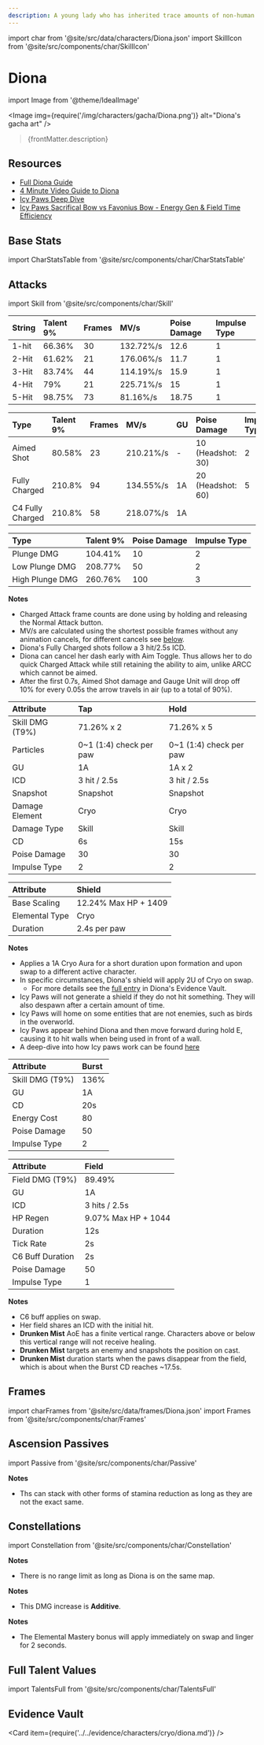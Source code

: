 ```yaml
---
description: A young lady who has inherited trace amounts of non-human blood. She is the incredibly popular bartender of the Cat's Tail tavern.
---
```


import char from '@site/src/data/characters/Diona.json'
import SkillIcon from '@site/src/components/char/SkillIcon'

# Diona

import Image from '@theme/IdealImage'

<Image img={require('/img/characters/gacha/Diona.png')} alt="Diona's gacha art" />
<blockquote>{frontMatter.description}</blockquote>

## Resources

* [Full Diona Guide](https://keqingmains.com/diona/)
* [4 Minute Video Guide to Diona](https://youtu.be/IWoSkeAFY4o)
* [Icy Paws Deep Dive](https://docs.google.com/document/d/1GZrscI-X_-CgzavXUbCeELrSumbAqlLqVkkJN1vWKwk/edit?usp=sharing)
* [Icy Paws Sacrifical Bow vs Favonius Bow - Energy Gen & Field Time Efficiency](https://docs.google.com/spreadsheets/d/1rMyjElZHS0PDU4uyJ55bKGsmUVW82ga4xPcDUJSE760/edit#gid=1389539947)

## Base Stats

import CharStatsTable from '@site/src/components/char/CharStatsTable'

<CharStatsTable char={char} />

## Attacks

import Skill from '@site/src/components/char/Skill'

<Tabs>
<TabItem value='na' label='Normal Attacks'>
<SkillIcon char={char} skill='na' />
<div class='talent-columns'>
<Skill char={char} skill='na' sectionFilter='Normal Attack' />

| String        | Talent 9% | Frames | MV/s      | Poise Damage | Impulse Type |
| :------------ | :-------- | :----- | :-------- | :----------- | :----------- |
| 1-hit         | 66.36%    | 30     | 132.72%/s | 12.6         | 1            |
| 2-Hit         | 61.62%    | 21     | 176.06%/s | 11.7         | 1            |
| 3-Hit         | 83.74%    | 44     | 114.19%/s | 15.9         | 1            |
| 4-Hit         | 79%       | 21     | 225.71%/s | 15           | 1            |
| 5-Hit         | 98.75%    | 73     | 81.16%/s  | 18.75        | 1            |

</div>
<div class='talent-columns'>
<Skill char={char} skill='na' sectionFilter='Charged Attack' />

| Type             | Talent 9% | Frames | MV/s      | GU  | Poise Damage              | Impulse Type              |
| :--------------- | :-------- | :----- | :-------- | :-- | :------------------------ | :------------------------ |
| Aimed Shot       | 80.58%    | 23     | 210.21%/s | -   | 10 \(Headshot: 30\)       | 2                         |
| Fully Charged    | 210.8%    | 94     | 134.55%/s | 1A  | 20 \(Headshot: 60\)       | 5                         |
| C4 Fully Charged | 210.8%    | 58     | 218.07%/s | 1A  | <!--- not on the sheet--> | <!--- not on the sheet--> |

</div>
<div class='talent-columns'>
<Skill char={char} skill='na' sectionFilter='Plunging Attack' />

| Type            | Talent 9% | Poise Damage | Impulse Type |
| :-------------- | :-------- | :----------- | :----------- |
| Plunge DMG      | 104.41%   | 10           | 2            |
| Low Plunge DMG  | 208.77%   | 50           | 2            |
| High Plunge DMG | 260.76%   | 100          | 3            |

</div>

**Notes**

* Charged Attack frame counts are done using by holding and releasing the Normal Attack button.
* MV/s are calculated using the shortest possible frames without any animation cancels, for different cancels see [below](#frames).
* Diona's Fully Charged shots follow a 3 hit/2.5s ICD.
* Diona can cancel her dash early with Aim Toggle. Thus allows her to do quick Charged Attack while still retaining the ability to aim, unlike ARCC which cannot be aimed.
* After the first 0.7s, Aimed Shot damage and Gauge Unit will drop off 10% for every 0.05s the arrow travels in air \(up to a total of 90%\).

</TabItem>

<TabItem value='e' label='Skill'>
<SkillIcon char={char} skill='e' />
<div class='talent-columns'>
<Skill char={char} skill='e' />

| Attribute         | Tap                       | Hold                      |
| :---------------- | :------------------------ | :------------------------ |
| Skill DMG \(T9%\) | 71.26% x 2                | 71.26% x 5                |
| Particles         | 0~1 \(1:4\) check per paw | 0~1 \(1:4\) check per paw |
| GU                | 1A                        | 1A x 2                    |
| ICD               | 3 hit / 2.5s              | 3 hit / 2.5s              |
| Snapshot          | Snapshot                  | Snapshot                  |
| Damage Element    | Cryo                      | Cryo                      |
| Damage Type       | Skill                     | Skill                     |
| CD                | 6s                        | 15s                       |
| Poise Damage      | 30                        | 30                        |
| Impulse Type      | 2                         | 2                         |

</div>

| Attribute      | Shield               |
| :------------- | :------------------- |
| Base Scaling   | 12.24% Max HP + 1409 |
| Elemental Type | Cryo                 |
| Duration       | 2.4s per paw         |

**Notes**

* Applies a 1A Cryo Aura for a short duration upon formation and upon swap to a different active character.
* In specific circumstances, Diona's shield will apply 2U of Cryo on swap.
  * For more details see the [full entry](../../evidence/characters/cryo/diona.md#bug-dionas-shield-is-2u-under-specific-circumstances-that-are-guaranteed-on-swap) in Diona's Evidence Vault.
* Icy Paws will not generate a shield if they do not hit something. They will also despawn after a certain amount of time.
* Icy Paws will home on some entities that are not enemies, such as birds in the overworld.
* Icy Paws appear behind Diona and then move forward during hold E, causing it to hit walls when being used in front of a wall.
* A deep-dive into how Icy paws work can be found [here](https://docs.google.com/document/d/1GZrscI-X_-CgzavXUbCeELrSumbAqlLqVkkJN1vWKwk/edit?usp=sharing)

</TabItem>

<TabItem value='q' label='Burst'>
<SkillIcon char={char} skill='q' />
<div class='talent-columns'>
<Skill char={char} skill='q'/>

| Attribute         | Burst |
| :---------------- | :---- |
| Skill DMG \(T9%\) | 136%  |
| GU                | 1A    |
| CD                | 20s   |
| Energy Cost       | 80    |
| Poise Damage      | 50    |
| Impulse Type      | 2     |

</div>

| Attribute        | Field               |
| :--------------- | :------------------ |
| Field DMG (T9%)  | 89.49%              |
| GU               | 1A                  |
| ICD              | 3 hits / 2.5s       |
| HP Regen         | 9.07% Max HP + 1044 |
| Duration         | 12s                 |
| Tick Rate        | 2s                  |
| C6 Buff Duration | 2s                  |
| Poise Damage     | 50                  |
| Impulse Type     | 1                   |

**Notes**

* C6 buff applies on swap.
* Her field shares an ICD with the initial hit.
* **Drunken Mist** AoE has a finite vertical range. Characters above or below this vertical range will not receive healing.
* **Drunken Mist** targets an enemy and snapshots the position on cast.
* **Drunken Mist** duration starts when the paws disappear from the field, which is about when the Burst CD reaches ~17.5s.

</TabItem>
</Tabs>

## Frames

import charFrames from '@site/src/data/frames/Diona.json'
import Frames from '@site/src/components/char/Frames'

<Frames data={charFrames} />

## Ascension Passives

import Passive from '@site/src/components/char/Passive'

<Tabs>
<TabItem value='passive' label='Passive'>
<Passive char={char} passive={2} />
</TabItem>

<TabItem value='a1' label='Ascension 1'>
<Passive char={char} passive={0} />

**Notes**

* Ths can stack with other forms of stamina reduction as long as they are not the exact same.

</TabItem>

<TabItem value="a4" label="Ascension 4">
<Passive char={char} passive={1} />
</TabItem>
</Tabs>

## Constellations

import Constellation from '@site/src/components/char/Constellation'

<Tabs>
<TabItem value='c1' label='C1'>
<Constellation char={char} constellation={1} />

**Notes**

* There is no range limit as long as Diona is on the same map.

</TabItem>

<TabItem value='c2' label='C2'>
<Constellation char={char} constellation={2} />

**Notes**

* This DMG increase is **Additive**.

</TabItem>

<TabItem value='c3' label='C3'>
<Constellation char={char} constellation={3} />
</TabItem>

<TabItem value='c4' label='C4'>
<Constellation char={char} constellation={4} />
</TabItem>

<TabItem value='c5' label='C5'>
<Constellation char={char} constellation={5} />
</TabItem>

<TabItem value='c6' label='C6'>
<Constellation char={char} constellation={6} />

**Notes**

* The Elemental Mastery bonus will apply immediately on swap and linger for 2 seconds.

</TabItem>
</Tabs>

## Full Talent Values

import TalentsFull from '@site/src/components/char/TalentsFull'

<TalentsFull char={char}/>

## Evidence Vault

<Card item={require('../../evidence/characters/cryo/diona.md')} />
